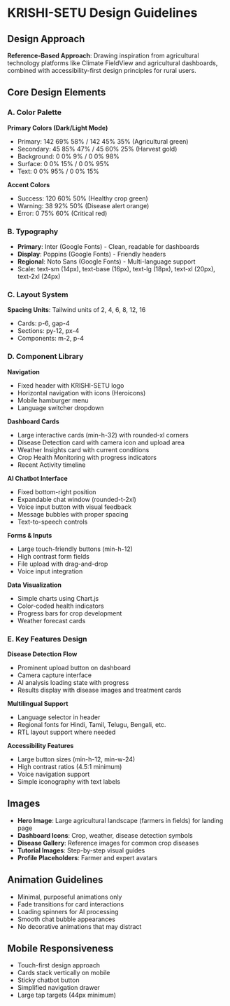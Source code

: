 # KRISHI-SETU Design Guidelines

## Design Approach
**Reference-Based Approach**: Drawing inspiration from agricultural technology platforms like Climate FieldView and agricultural dashboards, combined with accessibility-first design principles for rural users.

## Core Design Elements

### A. Color Palette
**Primary Colors (Dark/Light Mode)**
- Primary: 142 69% 58% / 142 45% 35% (Agricultural green)
- Secondary: 45 85% 47% / 45 60% 25% (Harvest gold)
- Background: 0 0% 9% / 0 0% 98%
- Surface: 0 0% 15% / 0 0% 95%
- Text: 0 0% 95% / 0 0% 15%

**Accent Colors**
- Success: 120 60% 50% (Healthy crop green)
- Warning: 38 92% 50% (Disease alert orange)
- Error: 0 75% 60% (Critical red)

### B. Typography
- **Primary**: Inter (Google Fonts) - Clean, readable for dashboards
- **Display**: Poppins (Google Fonts) - Friendly headers
- **Regional**: Noto Sans (Google Fonts) - Multi-language support
- Scale: text-sm (14px), text-base (16px), text-lg (18px), text-xl (20px), text-2xl (24px)

### C. Layout System
**Spacing Units**: Tailwind units of 2, 4, 6, 8, 12, 16
- Cards: p-6, gap-4
- Sections: py-12, px-4
- Components: m-2, p-4

### D. Component Library

**Navigation**
- Fixed header with KRISHI-SETU logo
- Horizontal navigation with icons (Heroicons)
- Mobile hamburger menu
- Language switcher dropdown

**Dashboard Cards**
- Large interactive cards (min-h-32) with rounded-xl corners
- Disease Detection card with camera icon and upload area
- Weather Insights card with current conditions
- Crop Health Monitoring with progress indicators
- Recent Activity timeline

**AI Chatbot Interface**
- Fixed bottom-right position
- Expandable chat window (rounded-t-2xl)
- Voice input button with visual feedback
- Message bubbles with proper spacing
- Text-to-speech controls

**Forms & Inputs**
- Large touch-friendly buttons (min-h-12)
- High contrast form fields
- File upload with drag-and-drop
- Voice input integration

**Data Visualization**
- Simple charts using Chart.js
- Color-coded health indicators
- Progress bars for crop development
- Weather forecast cards

### E. Key Features Design

**Disease Detection Flow**
- Prominent upload button on dashboard
- Camera capture interface
- AI analysis loading state with progress
- Results display with disease images and treatment cards

**Multilingual Support**
- Language selector in header
- Regional fonts for Hindi, Tamil, Telugu, Bengali, etc.
- RTL layout support where needed

**Accessibility Features**
- Large button sizes (min-h-12, min-w-24)
- High contrast ratios (4.5:1 minimum)
- Voice navigation support
- Simple iconography with text labels

## Images
- **Hero Image**: Large agricultural landscape (farmers in fields) for landing page
- **Dashboard Icons**: Crop, weather, disease detection symbols
- **Disease Gallery**: Reference images for common crop diseases
- **Tutorial Images**: Step-by-step visual guides
- **Profile Placeholders**: Farmer and expert avatars

## Animation Guidelines
- Minimal, purposeful animations only
- Fade transitions for card interactions
- Loading spinners for AI processing
- Smooth chat bubble appearances
- No decorative animations that may distract

## Mobile Responsiveness
- Touch-first design approach
- Cards stack vertically on mobile
- Sticky chatbot button
- Simplified navigation drawer
- Large tap targets (44px minimum)
